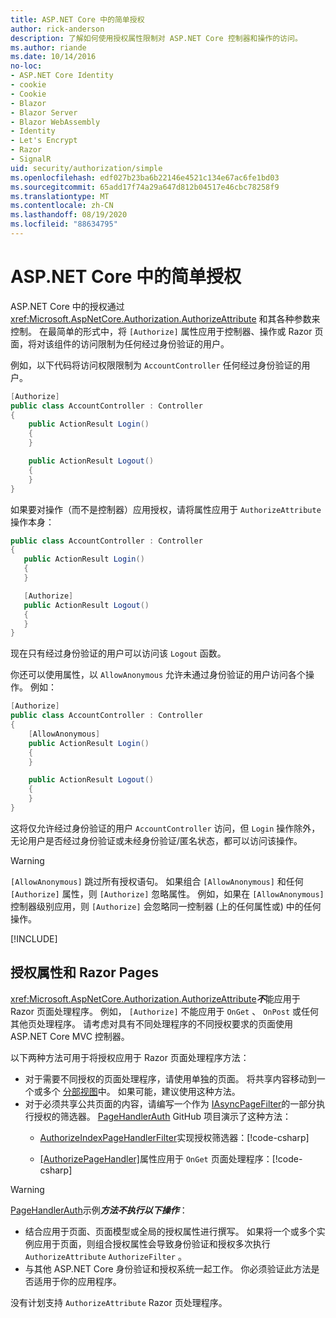 ```yaml
---
title: ASP.NET Core 中的简单授权
author: rick-anderson
description: 了解如何使用授权属性限制对 ASP.NET Core 控制器和操作的访问。
ms.author: riande
ms.date: 10/14/2016
no-loc:
- ASP.NET Core Identity
- cookie
- Cookie
- Blazor
- Blazor Server
- Blazor WebAssembly
- Identity
- Let's Encrypt
- Razor
- SignalR
uid: security/authorization/simple
ms.openlocfilehash: edf027b23ba6b22146e4521c134e67ac6fe1bd03
ms.sourcegitcommit: 65add17f74a29a647d812b04517e46cbc78258f9
ms.translationtype: MT
ms.contentlocale: zh-CN
ms.lasthandoff: 08/19/2020
ms.locfileid: "88634795"
---
```

# <a name="simple-authorization-in-aspnet-core"></a>ASP.NET Core 中的简单授权

<a name="security-authorization-simple"></a>

ASP.NET Core 中的授权通过 <xref:Microsoft.AspNetCore.Authorization.AuthorizeAttribute> 和其各种参数来控制。 在最简单的形式中，将 `[Authorize]` 属性应用于控制器、操作或 Razor 页面，将对该组件的访问限制为任何经过身份验证的用户。

例如，以下代码将访问权限限制为 `AccountController` 任何经过身份验证的用户。

```csharp
[Authorize]
public class AccountController : Controller
{
    public ActionResult Login()
    {
    }

    public ActionResult Logout()
    {
    }
}
```

如果要对操作（而不是控制器）应用授权，请将属性应用于 `AuthorizeAttribute` 操作本身：

```csharp
public class AccountController : Controller
{
   public ActionResult Login()
   {
   }

   [Authorize]
   public ActionResult Logout()
   {
   }
}
```

现在只有经过身份验证的用户可以访问该 `Logout` 函数。

你还可以使用属性，以 `AllowAnonymous` 允许未通过身份验证的用户访问各个操作。 例如：

```csharp
[Authorize]
public class AccountController : Controller
{
    [AllowAnonymous]
    public ActionResult Login()
    {
    }

    public ActionResult Logout()
    {
    }
}
```

这将仅允许经过身份验证的用户 `AccountController` 访问，但 `Login` 操作除外，无论用户是否经过身份验证或未经身份验证/匿名状态，都可以访问该操作。

> [!WARNING]
> `[AllowAnonymous]` 跳过所有授权语句。 如果组合 `[AllowAnonymous]` 和任何 `[Authorize]` 属性，则 `[Authorize]` 忽略属性。 例如，如果在 `[AllowAnonymous]` 控制器级别应用，则 `[Authorize]` 会忽略同一控制器 (上的任何属性或) 中的任何操作。

[!INCLUDE[](~/includes/requireAuth.md)]

<a name="aarp"></a>

## <a name="authorize-attribute-and-no-locrazor-pages"></a>授权属性和 Razor Pages

<xref:Microsoft.AspNetCore.Authorization.AuthorizeAttribute>***不***能应用于 Razor 页面处理程序。 例如， `[Authorize]` 不能应用于 `OnGet` 、 `OnPost` 或任何其他页处理程序。 请考虑对具有不同处理程序的不同授权要求的页面使用 ASP.NET Core MVC 控制器。

以下两种方法可用于将授权应用于 Razor 页面处理程序方法：

* 对于需要不同授权的页面处理程序，请使用单独的页面。 将共享内容移动到一个或多个 [分部视图](xref:mvc/views/partial)中。 如果可能，建议使用这种方法。
* 对于必须共享公共页面的内容，请编写一个作为 [IAsyncPageFilter](xref:Microsoft.AspNetCore.Mvc.Filters.IAsyncPageFilter.OnPageHandlerSelectionAsync%2A)的一部分执行授权的筛选器。 [PageHandlerAuth](https://github.com/dotnet/AspNetCore.Docs/tree/master/aspnetcore/security/authorization/simple/samples/3.1/PageHandlerAuth) GitHub 项目演示了这种方法：
  * [AuthorizeIndexPageHandlerFilter](https://github.com/dotnet/AspNetCore.Docs/blob/master/aspnetcore/security/authorization/simple/samples/3.1/PageHandlerAuth/AuthorizeIndexPageHandlerFilter.cs)实现授权筛选器：[!code-csharp[](~/security/authorization/simple/samples/3.1/PageHandlerAuth/Pages/Index.cshtml.cs?name=snippet)]

  * [[AuthorizePageHandler]](https://github.com/dotnet/AspNetCore.Docs/tree/master/aspnetcore/security/authorization/simple/samples/3.1/PageHandlerAuth/Pages/Index.cshtml.cs#L16)属性应用于 `OnGet` 页面处理程序：[!code-csharp[](~/security/authorization/simple/samples/3.1/PageHandlerAuth/AuthorizeIndexPageHandlerFilter.cs?name=snippet)]

> [!WARNING]
> [PageHandlerAuth](https://github.com/pranavkm/PageHandlerAuth)示例***方法不执行以下操作***：
> * 结合应用于页面、页面模型或全局的授权属性进行撰写。 如果将一个或多个实例应用于页面，则组合授权属性会导致身份验证和授权多次执行 `AuthorizeAttribute` `AuthorizeFilter` 。
> * 与其他 ASP.NET Core 身份验证和授权系统一起工作。 你必须验证此方法是否适用于你的应用程序。

没有计划支持 `AuthorizeAttribute` Razor 页处理程序。 
